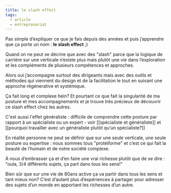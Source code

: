 ```yaml
---
title: le slash effect
tags:
  - article
  - entreprenariat
---
```

Pas simple d’expliquer ce que je fais depuis des années et puis j’apprendre que ça porte un nom : **le slash effect** ;)  
  
Quand on ne peut se décrire que avec des "slash" parce que la logique de carrière sur une verticale n’existe plus mais plutôt une vie dans l’exploration et les compléments de plusieurs compétences et approches.  
  
Alors oui j’accompagne surtout des dirigeants mais avec des outils et méthodes qui viennent du design et de la facilitation le tout en suivant une approche régénerative et systémique.  
  
Ça fait long et complexe hein? Et pourtant ce que fait la singularité de ma posture et mes accompagnements et je trouve très précieux de découvrir ce slash effect chez les autres.

C'est aussi l'effet généraliste : difficile de comprendre cette posture par rapport à un spécialiste ou un expert - voir [[spécialiste et généraliste]] et [[pourquoi travailler avec un généraliste plutôt qu’un spécialiste?]]
  
En réalité personne ne peut se définir que sur une seule verticale, une seule posture ou expertise : nous sommes tous "protéiforme" et c’est ce qui fait la beauté de l’humain et de notre société complexe.  
  
À nous d’embrasser ça et d’en faire une vrai richesse plutôt que de se dire : "oula, 3/4 différents sujets, ça part dans tous les sens!" 
  
Bien sûr que sur une vie de 80ans active ça va partir dans tous les sens et tant mieux non? C’est d’autant plus d’expériences à partager pour adresser des sujets d’un monde en apportant les richesses d’un autre.
